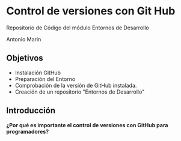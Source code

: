 # Control de versiones con Git Hub

Repositorio de Código del módulo Entornos de Desarrollo

Antonio Marin

## Objetivos

- Instalación GitHub
- Preparación del Entorno
- Comprobación de la versión de GitHub instalada.
- Creación de un repositorio "Entornos de Desarrollo"

## Introducción

**¿Por qué es importante el control de versiones con GitHub para programadores?**

